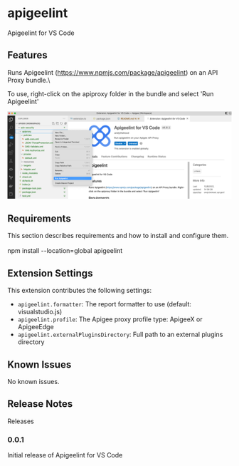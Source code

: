 # apigeelint

Apigeelint for VS Code

## Features

Runs Apigeelint (https://www.npmjs.com/package/apigeelint) on an API Proxy bundle.\

To use, right-click on the apiproxy folder in the bundle and select 'Run Apigeelint'

![Screenshot](https://raw.githubusercontent.com/andythehood/apigeelint4vscode/main/images/apigeelint4vscode.png)



## Requirements

This section describes requirements and how to install and configure them.\
\
npm install --location=global apigeelint

## Extension Settings
This extension contributes the following settings:

* `apigeelint.formatter`: The report formatter to use (default: visualstudio.js)
* `apigeelint.profile`: The Apigee proxy profile type: ApigeeX or ApigeeEdge
* `apigeelint.externalPluginsDirectory`: Full path to an external plugins directory

## Known Issues

No known issues.

## Release Notes

Releases

### 0.0.1

Initial release of Apigeelint for VS Code



